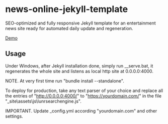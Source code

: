 # news-online-jekyll-template

SEO-optimized and fully responsive Jekyll template for an entertainment news site ready for automated daily update and regeneration.

[Demo](https://mouse-auto-clickers.online/)

## Usage

Under Windows, after Jekyll installation done, simply run \_\_serve.bat, it regenerates the whole site and listens as local http site at 0.0.0.0:4000.

NOTE. At very first time run "bundle install --standalone".

To deploy for production, take any text parser of your choice and replace all the entries of "http://0.0.0.0:4000/" to "https://yourdomain.com/" in the file "_site\\assets\\js\\lunrsearchengine.js".

IMPORTANT. Update _config.yml according "yourdomain.com" and other settings.
